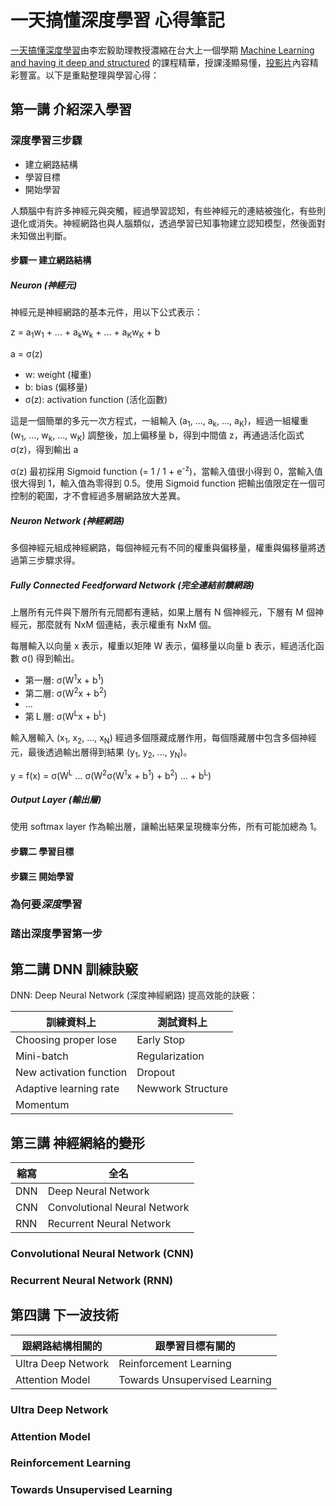 # 一天搞懂深度學習 心得筆記

[一天搞懂深度學習](http://datasci.tw/event/deep_learning_one_day/)由李宏毅助理教授濃縮在台大上一個學期 [Machine Learning and having it deep and structured](http://speech.ee.ntu.edu.tw/~tlkagk/courses_MLSD15_2.html) 的課程精華，授課淺顯易懂，[投影片](http://www.slideshare.net/tw_dsconf/ss-62245351)內容精彩豐富。以下是重點整理與學習心得：

## 第一講 介紹深入學習

### 深度學習三步驟

- 建立網路結構
- 學習目標
- 開始學習

人類腦中有許多神經元與突觸，經過學習認知，有些神經元的連結被強化，有些則退化或消失。神經網路也與人腦類似，透過學習已知事物建立認知模型，然後面對未知做出判斷。

#### 步驟一 建立網路結構

##### Neuron (神經元)

神經元是神經網路的基本元件，用以下公式表示：

z = a<sub>1</sub>w<sub>1</sub> + ... + a<sub>k</sub>w<sub>k</sub> + ... + a<sub>K</sub>w<sub>K</sub> + b

a = σ(z)

- w: weight (權重)
- b: bias (偏移量)
- σ(z): activation function (活化函數)

這是一個簡單的多元一次方程式，一組輸入 (a<sub>1</sub>, ..., a<sub>k</sub>, ..., a<sub>K</sub>)，經過一組權重 (w<sub>1</sub>, ..., w<sub>k</sub>, ..., w<sub>K</sub>) 調整後，加上偏移量 b，得到中間值 z，再通過活化函式 σ(z)，得到輸出 a

σ(z) 最初採用 Sigmoid function (= 1 / 1 + e<sup>-z</sup>)，當輸入值很小得到 0，當輸入值很大得到 1，輸入值為零得到 0.5。使用 Sigmoid function 把輸出值限定在一個可控制的範圍，才不會經過多層網路放大差異。

##### Neuron Network (神經網路)
多個神經元組成神經網路，每個神經元有不同的權重與偏移量，權重與偏移量將透過第三步驟求得。

##### Fully Connected Feedforward Network (完全連結前饋網路)
上層所有元件與下層所有元間都有連結，如果上層有 N 個神經元，下層有 M 個神經元，那麼就有 NxM 個連結，表示權重有 NxM 個。

每層輸入以向量 x 表示，權重以矩陣 W 表示，偏移量以向量 b 表示，經過活化函數 σ() 得到輸出。

- 第一層: σ(W<sup>1</sup>x + b<sup>1</sup>)
- 第二層: σ(W<sup>2</sup>x + b<sup>2</sup>)
- ...
- 第Ｌ層: σ(W<sup>L</sup>x + b<sup>L</sup>)

輸入層輸入 (x<sub>1</sub>, x<sub>2</sub>, ..., x<sub>N</sub>) 經過多個隱藏成層作用，每個隱藏層中包含多個神經元，最後透過輸出層得到結果 (y<sub>1</sub>, y<sub>2</sub>, ..., y<sub>N</sub>)。

y = f(x) = σ(W<sup>L</sup> ... σ(W<sup>2</sup>σ(W<sup>1</sup>x + b<sup>1</sup>) + b<sup>2</sup>) ... + b<sup>L</sup>)

##### Output Layer (輸出層)
使用 softmax layer 作為輸出層，讓輸出結果呈現機率分佈，所有可能加總為 1。

#### 步驟二 學習目標

#### 步驟三 開始學習


### 為何要*深度*學習

### 踏出深度學習第一步





## 第二講 DNN 訓練訣竅
DNN: Deep Neural Network (深度神經網路)
提高效能的訣竅：

| 訓練資料上 | 測試資料上 |
|----------|----------|
| Choosing proper lose  | Early Stop |
| Mini-batch | Regularization |
| New activation function | Dropout |
| Adaptive learning rate | Newwork Structure |
| Momentum | |

## 第三講 神經網絡的變形

| 縮寫 | 全名 |
|------|------|
| DNN | Deep Neural Network |
| CNN | Convolutional Neural Network |
| RNN | Recurrent Neural Network |

### Convolutional Neural Network (CNN)

### Recurrent Neural Network (RNN)

## 第四講 下一波技術

| 跟網路結構相關的 | 跟學習目標有關的 |
|------------------|------------------|
| Ultra Deep Network | Reinforcement Learning |
| Attention Model | Towards Unsupervised Learning |

### Ultra Deep Network
### Attention Model
### Reinforcement Learning
### Towards Unsupervised Learning
